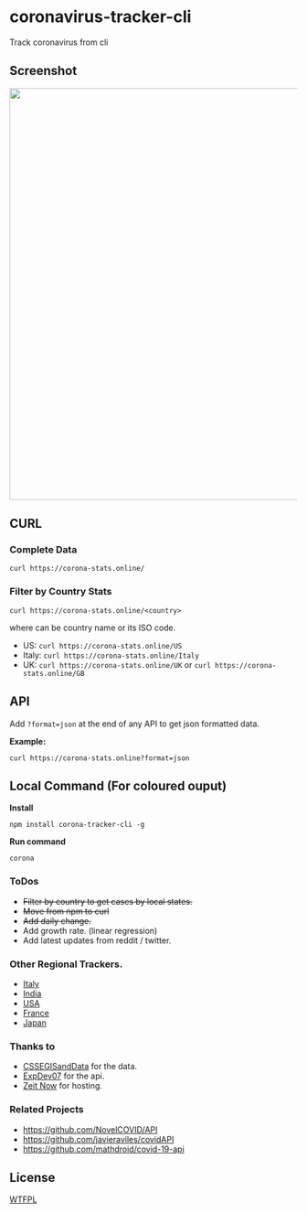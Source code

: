 # coronavirus-tracker-cli

Track coronavirus from cli

## Screenshot

<img src="https://i.ibb.co/cxJkRHf/screenshot.png" width="960" height="720">

## CURL

### Complete Data

```
curl https://corona-stats.online/
```

### Filter by Country Stats

```
curl https://corona-stats.online/<country>
```

where <country> can be country name or its ISO code.

- US: ```curl https://corona-stats.online/US```
- Italy: ```curl https://corona-stats.online/Italy```
- UK: ```curl https://corona-stats.online/UK``` or ```curl https://corona-stats.online/GB```


## API

Add `?format=json` at the end of any API to get json formatted data.

**Example:**

```
curl https://corona-stats.online?format=json
```

## Local Command (For coloured ouput)

**Install**

```
npm install corona-tracker-cli -g
```

**Run command**

```
corona
```

### ToDos

* ~~Filter by country to get cases by local states.~~
* ~~Move from npm to curl~~
* ~~Add daily change.~~
* Add growth rate. (linear regression)
* Add latest updates from reddit / twitter.

### Other Regional Trackers.

* [Italy](http://opendatadpc.maps.arcgis.com/apps/opsdashboard/index.html#/b0c68bce2cce478eaac82fe38d4138b1)
* [India](https://www.covid19india.org/)
* [USA](https://www.npr.org/sections/health-shots/2020/03/16/816707182/map-tracking-the-spread-of-the-coronavirus-in-the-u-s)
* [France](https://veille-coronavirus.fr/)
* [Japan](https://covid19japan.com/)


### Thanks to

* [CSSEGISandData](https://github.com/CSSEGISandData/COVID-19) for the data.
* [ExpDev07](https://github.com/ExpDev07/coronavirus-tracker-api) for the api.
* [Zeit Now](https://github.com/zeit/now) for hosting.

### Related Projects

* https://github.com/NovelCOVID/API
* https://github.com/javieraviles/covidAPI
* https://github.com/mathdroid/covid-19-api

## License

[WTFPL](http://www.wtfpl.net/)